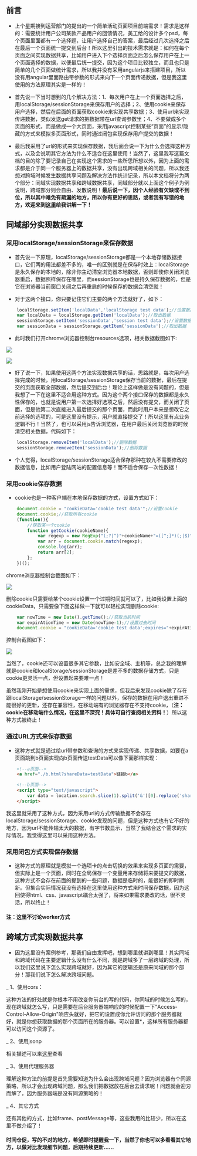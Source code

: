 ## 前言

* 上个星期接到运营部门的提出的一个简单活动页面项目前端需求！需求是这样的：需要统计用户公司某款产品用户的回馈情况，美工给的设计多个psd，每个页面里面都有一个选择题，让用户选择自己的答案，最后经过几次选择之后在最后一个页面统一提交到后台！所以这里引出的技术需求就是：如何在每个页面之间实现数据共享，比如用户进入下个选择页面之后怎么保存用户在上一个页面选择的数据，以便最后统一提交，因为这个项目比较独立，而且也只是简单的几个页面做统计需求，所以我并没有采用angularjs来搭建项目，所以没有用angular里面路由带参数的形式来向下一个页面传递数据，但是我这里使用的方法原理其实是一样的！

* 首先说一下当时想到的几个解决方法：1、每次用户在上一个页面选择之后，用localStorage/sessionStorage来保存用户的选择；2、使用cookie来保存用户选择，然后在后面的页面获取cookie来实现共享数据；3、使用url来实现传递数据，类似发送get请求的把数据带在url查询参数里；4、不要做成多个页面的形式，而是做成一个大页面，采用javascript控制某些“页面”的显示/隐藏的方式来模拟多页面形式，同时通过闭包实现保存用户提交的数据！

* 最后我采用了url的形式来实现保存数据，我后面会说一下为什么会选择这种方式，以及会说明其它方法为什么不适合在这里使用！当然了，这里我写这篇文档的目的除了要记录自己在实现这个需求的一些所思所想以外，因为上面的需求都是介于同一个服务器上的数据共享，没有出现跨域相关的问题，所以我还想对跨域时候发生数据共享问题及解决方法作统计记录，所以本文档将分为两个部分：同域实现数据共享和跨域数据共享，同域部分就以上面这个例子为例说明，跨域部分则会自由、发散说明！**最后说一下，因个人经验有欠缺或不到位，所以其中难免有疏漏的地方，所以你有更好的思路，或者我有写错的地方，欢迎来到[这里](https://github.com/woai30231/webDevDetails/issues)给我讲解一下！**

## 同域部分实现数据共享

### 采用localStorage/sessionStorage来保存数据

* 首先说一下原理，localStorage/sessionStorage都是一个本地存储数据接口，它们两的用法都差不多的，唯一的区别就是在保存时效上：localStorage是永久保存的本地的，除非你主动清空浏览器本地数据，否则即使你关闭浏览器重启，数据照样保存在哪里，而sessionStorage也是持久保存数据的，但是它在浏览器当前窗口关闭之后再重启的时候保存的数据会清空就！

* 对于这两个接口，你只要记住它们主要的两个方法就好了，如下：

```javascript
	localStorage.setItem('localData','localStorage test data');//设置数据
	var localData = localStorage.getItem('localData');//取出数据
	sessionStorage.setItem('sessionData','session test data');//设置数据
	var sessionData = sessionStorage.getItem('sessionData');//取出数据
```

* 此时我们打开chrome浏览器控制台resources选项，相关数据截图如下:

![](https://github.com/woai30231/webDevDetails/blob/master/image/9_1.png)

![](https://github.com/woai30231/webDevDetails/blob/master/image/9_2.png)

* 好了说一下，如果使用这两个方法实现数据共享的话，思路就是，每次用户选择完成的时候，用localStorage/sessionStorage保存当前的数据，最后在提交的页面获取全部数据，然后提交到后台！理论上这样做是没有问题的，但是我想了一下在这里不适合用这种方式。因为这个两个接口保存的数据都是永久性保存的，也就是说用户第一次选择好选项之后，然后没有提交，而关闭了页面，但是他第二次直接进入最后提交的那个页面，而此时用户本来是想改它之前选择的选项的，可是这里没有提示，用户就直接提交了！所以这里有点业务逻辑不行！当然了，也可以采用js告诉浏览器，在用户最后关闭浏览器的时候清空相关数据，代码如下：

```javascript
	localStorage.removeItem('localData');//删除数据
	sessionStorage.removeItem('sessionData');//删除数据
```

* 个人觉得，localStorage/sessionStorage适合保存那种在较九不需要修改的数据信息，比如用户登陆网站的配置信息等！而不适合保存一次性数据！

### 采用cookie保存数据

* cookie也是一种客户端在本地保存数据的方式，设置方式如下：

```javascript
	document.cookie = "cookieData='cookie test data'";//设置cookie
	document.cookie;//获取所有cookie
	(function(){
		//获取某一个cookie
		function getCookie(cookieName){
			var regexp = new RegExp("(;?|^)"+cookieName+"=([^;]*)(;|$)","mi");
			var arr = document.cookie.match(regexp);
			console.log(arr);
			return arr[2];
		};
	})();
```

chrome浏览器控制台截图如下：

![](https://github.com/woai30231/webDevDetails/blob/master/image/9_3.png)

删除cookie只需要给某个cookie设置一个过期时间就可以了，比如我设置上面的cookieData，只需要像下面这样做一下就可以轻松实现删除cookie:

```javascript
	var nowTime = new Date().getTime();//获取当前时间
	var expirAtionTime = new Date(nowTime-1);//设置过去时间
	document.cookie = "cookieData='cookie test data';expires="+expirAtionTime.toGMTString();
```

控制台截图如下：

![](https://github.com/woai30231/webDevDetails/blob/master/image/9_4.png)

当然了，cookie还可以设置很多其它参数，比如安全域、主机等，总之我的理解就是cookie和localStorage/sessionStorage是差不多的数据存储方式，只是cookie更灵活一点，但设置起来要难一点！

虽然我刚开始是想使用cookie来实现上面的需求，但我后来发现cookie除了存在跟localStorage/sessionStorage一样的问题以外，保存的数据在用户退出重进不能很好的更新，还存在兼容性，在移动端有的浏览器存在不支持cookie，（**注：cookie在移动端什么情况，在这里不深究！具体可自行查阅相关资料！**）所以这种方式被终止！

### 通过URL方式来保存数据

* 这种方式就是通过给url带参数和查询的方式来实现传递、共享数据，如要在a页面跳到b页面实现向b页面传送testData可以像下面那样实现：

```html
	<!--a页面-->
	<a href="./b.html?shareData=testData">链接b</a>

	<!--b页面-->
	<script type="text/javascript">
		var data = location.search.slice(1).split('&')[0].replace('shareData=','');//testData
	</script>
```

我这里就采用了这种方式，因为采用url的方式传输数据不会存在localStorage/sessionStorage、cookie发现的问题，但是这种方式也有它不好的地方，因为url不能传输太大的数据，有字节数显示，当然了我结合这个需求的实际情况，我觉得这里可以采用这种方法。

### 采用闭包方式实现保存数据

* 这种方式的原理就是模拟一个选项卡的点击切换的效果来实现多页面的需要，但实际上是一个页面，同时在全局保存一个变量用来存储将来要提交的数据，这种方式不会存在前面的提到的一些问题，数据是临时的，能很好的即时刷新。但集合实际情况我没有选择在这里使用这种方式来时间保存数据，因为这回使得html、css、javascript耦合太强了，将来如果需求要改的话，很不灵活，所以终止！


#### 注：这里不讨论worker方式

## 跨域方式实现数据共享

* 因为这里没有案例参考，那我们自由发挥吧，想到哪里就讲到哪里！其实同域和跨域代码在主要逻辑什么没有什么不同，就是跨域多了一层跨域的处理，所以我们这里说下怎么实现跨域就好，因为其它的逻辑还是原来同域的那个部分！那我们说下怎么解决跨域问题。

_ 1、使用cors：

这种方法的好处就是你根本不用改变你前台的写的代码，你同域的时候怎么写的，现在跨域就怎么写，只是需要在后台服务器端响应的时候配置一下"Access-Control-Allow-Origin"响应头就好，把它的设置成你允许访问的那个服务器就好，就是你想获取数据的那个页面所在的服务器。可以设置*，这样所有服务器都可以访问这个资源了。

_ 2、使用jsonp

相关描述可以来[这里](https://github.com/woai30231/webDevDetails/tree/master/7)查看

_ 3、使用代理服务器

理解这种方法的前提是首先需要知道为什么会出现跨域问题？因为浏览器有个同源策略，所以才会出现跨域问题，那么我们把数据放在后台去请求呢！问题就会迎刃而解了，因为服务器端是没有同源策略的！

_ 4、其它方式

还有其他的方式，比如frame、postMessage等，这些我用的比较少，所以在这里不做介绍了！

#### 时间仓促，写的不对的地方，希望即时提醒我一下，当然了你也可以多看看其它地方，以做对比发现细节问题，后期持续更新……